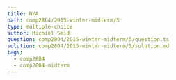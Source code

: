 ```yaml
---
title: N/A
path: comp2804/2015-winter-midterm/5
type: multiple-choice
author: Michiel Smid
question: comp2804/2015-winter-midterm/5/question.ts
solution: comp2804/2015-winter-midterm/5/solution.md
tags:
  - comp2804
  - comp2804-midterm
---
```

